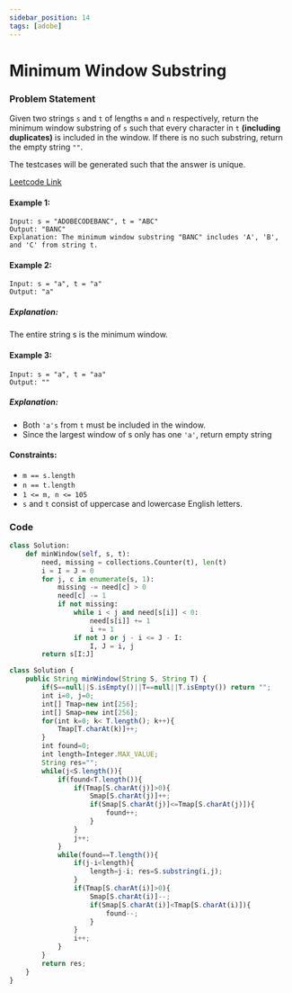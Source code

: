 ```yaml
---
sidebar_position: 14
tags: [adobe]
---
```


# Minimum Window Substring

### Problem Statement

Given two strings `s` and `t` of lengths `m` and `n` respectively, return the minimum window
substring of `s` such that every character in `t` **(including duplicates)** is included in the window. If there is no such substring, return the empty string `""`.

The testcases will be generated such that the answer is unique.

[Leetcode Link](https://leetcode.com/problems/minimum-window-substring)

#### Example 1:

```
Input: s = "ADOBECODEBANC", t = "ABC"
Output: "BANC"
Explanation: The minimum window substring "BANC" includes 'A', 'B', and 'C' from string t.
```

#### Example 2:

```
Input: s = "a", t = "a"
Output: "a"
```

##### Explanation:

The entire string s is the minimum window.

#### Example 3:

```
Input: s = "a", t = "aa"
Output: ""
```

##### Explanation:

- Both `'a's` from `t` must be included in the window.
- Since the largest window of s only has one `'a'`, return empty string

#### Constraints:

- `m == s.length`
- `n == t.length`
- `1 <= m, n <= 105`
- `s` and `t` consist of uppercase and lowercase English letters.

### Code

```python title="Python Code"
class Solution:
    def minWindow(self, s, t):
        need, missing = collections.Counter(t), len(t)
        i = I = J = 0
        for j, c in enumerate(s, 1):
            missing -= need[c] > 0
            need[c] -= 1
            if not missing:
                while i < j and need[s[i]] < 0:
                    need[s[i]] += 1
                    i += 1
                if not J or j - i <= J - I:
                    I, J = i, j
        return s[I:J]
```

```jsx title="Java Code"
class Solution {
    public String minWindow(String S, String T) {
        if(S==null||S.isEmpty()||T==null||T.isEmpty()) return "";
        int i=0, j=0;
        int[] Tmap=new int[256];
        int[] Smap=new int[256];
        for(int k=0; k< T.length(); k++){
            Tmap[T.charAt(k)]++;
        }
        int found=0;
        int length=Integer.MAX_VALUE;
        String res="";
        while(j<S.length()){
            if(found<T.length()){
                if(Tmap[S.charAt(j)]>0){
                    Smap[S.charAt(j)]++;
                    if(Smap[S.charAt(j)]<=Tmap[S.charAt(j)]){
                        found++;
                    }
                }
                j++;
            }
            while(found==T.length()){
                if(j-i<length){
                    length=j-i; res=S.substring(i,j);
                }
                if(Tmap[S.charAt(i)]>0){
                    Smap[S.charAt(i)]--;
                    if(Smap[S.charAt(i)]<Tmap[S.charAt(i)]){
                        found--;
                    }
                }
                i++;
            }
        }
        return res;
    }
}
```
